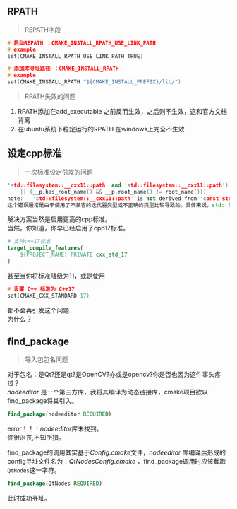 
## RPATH  

> REPATH字段

```cpp
# 启动REPATH ：CMAKE_INSTALL_RPATH_USE_LINK_PATH
# example
set(CMAKE_INSTALL_RPATH_USE_LINK_PATH TRUE)

# 添加库寻址路径 ：CMAKE_INSTALL_RPATH
# example
set(CMAKE_INSTALL_RPATH "${CMAKE_INSTALL_PREFIX}/lib/")
```

> RPATH失效的问题  

1. RPATH添加在add_executable 之前反而生效，之后则不生效，这和官方文档背离
2. 在ubuntu系统下稳定运行的RPATH 在windows上完全不生效

## 设定cpp标准


> 一次标准设定引发的问题

```cpp
'std::filesystem::__cxx11::path' and 'std::filesystem::__cxx11::path')
	|| (__p.has_root_name() && __p.root_name() != root_name()))
note:   'std::filesystem::__cxx11::path' is not derived from 'const std::reverse_iterator<_Iterator>'
这个错误通常是由于使用了不兼容的迭代器类型或不正确的类型比较导致的。具体来说，std::filesystem 中的 path 类型与某些 STL 组件之间的类型不匹配。
```

解决方案当然是启用更高的cpp标准。    
当然，你知道，你早已经启用了cpp17标准。  
```cmake
# 支持c++17标准
target_compile_features(
	${PROJECT_NAME} PRIVATE cxx_std_17
)
```
甚至当你将标准降级为11，或是使用
```cpp
# 设置 C++ 标准为 C++17
set(CMAKE_CXX_STANDARD 17)  
```
都不会再引发这个问题.  
为什么？  


## find_package

> 导入包包名问题

对于包名：是Qt?还是qt?是OpenCV?亦或是opencv?你是否也因为这件事头疼过？   
*nodeeditor* 是一个第三方库，我将其编译为动态链接库，cmake项目欲以find_package将其引入。   

```cmake
find_package(nodeeditor REQUIRED)    
```

error！！！*nodeeditor*库未找到。   
你很沮丧,不知所措。     

find_package的调用其实基于*Config.cmake*文件，*nodeeditor* 库编译后形成的config寻址文件名为：*QtNodesConfig.cmake* ，find_package调用时应该截取`QtNodes`这一字符。   

```cmake
find_package(QtNodes REQUIRED)  
```
此时成功寻址。

